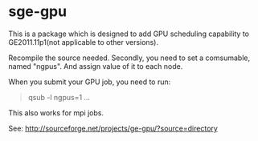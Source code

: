 # sge-gpu
This is a package which is designed to add GPU scheduling capability to GE2011.11p1(not applicable to other versions).

Recompile the source needed. Secondly, you need to set a comsumable, named "ngpus". And assign value of it to each node.

When you submit your GPU job, you need to run:

>qsub -l ngpus=1 ...

This also works for mpi jobs.

See: http://sourceforge.net/projects/ge-gpu/?source=directory
